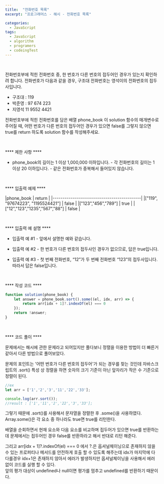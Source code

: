 ```yaml
---
title:  "전화번호 목록"
excerpt: "프로그래머스 - 해시 - 전화번호 목록"

categories:
  - JavaScript
tags: 
  - JavaScript
  - algorithm 
  - programers
  - codeingTest
---
```


<br/>

전화번호부에 적힌 전화번호 중, 한 번호가 다른 번호의 접두어인 경우가 있는지 확인하려 합니다.
전화번호가 다음과 같을 경우, 구조대 전화번호는 영석이의 전화번호의 접두사입니다.

 * 구조대 : 119
 * 박준영 : 97 674 223
 * 지영석 11 9552 4421

전화번호부에 적힌 전화번호를 담은 배열 phone_book 이 solution 함수의 매개변수로 주어질 때, 어떤 번호가 다른 번호의 접두어인 경우가 있으면 false를 그렇지 않으면 true를 return 하도록 solution 함수를 작성해주세요.

<br/>

 **** 제한 사항 ****

  * phone_book의 길이는 1 이상 1,000,000 이하입니다.
		-	각 전화번호의 길이는 1 이상 20 이하입니다.
		- 같은 전화번호가 중복해서 들어있지 않습니다.
  
<br/>

 **** 입출력 예제 ****

|phone_book													|	return 	|
|---------------------------------------------|
|["119", "97674223", "1195524421"]	|  false	| 
|["123","456","789"] 								|  true		| 
|["12","123","1235","567","88"]			|  false	| 

<br/>

 **** 입출력 예 설명 ****

 * 입출력 예 #1
		- 앞에서 설명한 예와 같습니다.

 * 입출력 예 #2
		- 한 번호가 다른 번호의 접두사인 경우가 없으므로, 답은 true입니다.

 * 입출력 예 #3
		- 첫 번째 전화번호, “12”가 두 번째 전화번호 “123”의 접두사입니다. 따라서 답은 false입니다.

<br/>


**** 작성 코드 ****

```javascript
function solution(phone_book) {
    let answer = phone_book.sort().some((el, idx, arr) => {
        return arr[idx + 1]?.indexOf(el) === 0
    });
    return !answer;
}
```

<br/>


**** 코드 풀이 ****

문제에서는 해시에 관한 문제라고 되어있지만 풀다보니 정렬을 이용한 방법이 더 빠른거 같아서 다른 방법으로 풀어보았다.

문제의 포인트는 '어떤 번호가 다른 번호의 접두어'가 되는 경우를 찾는 것인데 자바스크립트의 .sort() 특성 상 정렬을 하면
숫자의 크기 기준이 아닌 앞자리가 작은 수 기준으로 정렬이 된다.

```javascript
//ex
let arr = ['1','2','3','11','22','33'];

console.log(arr.sort());
//result : ['1','11','2','22','3','33'];
```

그렇기 때문에 .sort()를 사용해서 문자열을 정렬한 후 .some()을 사용하였다.
Array.some()은 각 요소 중 하나라도 true면 true를 리턴한다.

배열을 순회하면서 현재 요소와 다음 요소를 비교하며 접두어가 있으면 true를 반환하는데 문제에서는 접두어인 경우 false를 반환하라고 해서 반대로 리턴 해준다.

그리고 arr[idx + 1]?.indexOf(el) === 0 에서 ?.은 옵셔널체이닝으로 존재하지 않을 수 있는 프로퍼티나 메서드를 안전하게 호출 할 수 있도록 해주는데 idx가 마지막에 다다를경우 idx+1은 존재하지 않아서 에러가 발생하지만 옵셔널체이닝을 사용해서 에러 없이 코드를 실행 할 수 있다.<br/>
앞의 평가 대상이 undefined나 null이면 평가를 멈추고 undefined를 반환하기 때문이다.

